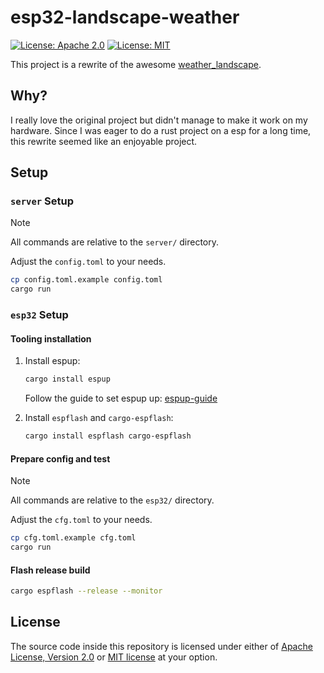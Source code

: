 
# esp32-landscape-weather

[![License: Apache 2.0](https://img.shields.io/badge/License-Apache_2.0-blue.svg)](https://opensource.org/licenses/Apache-2.0)
[![License: MIT](https://img.shields.io/badge/License-MIT-yellow.svg)](https://opensource.org/licenses/MIT)

This project is a rewrite of the awesome [weather_landscape](https://github.com/lds133/weather_landscape/).

## Why?

I really love the original project but didn't manage to make it work on my
hardware. Since I was eager to do a rust project on a esp for a long time, this
rewrite seemed like an enjoyable project.

## Setup

### `server` Setup

> [!NOTE]
> All commands are relative to the `server/` directory.
>
> Adjust the `config.toml` to your needs.

```sh
cp config.toml.example config.toml
cargo run
```

### `esp32` Setup

#### Tooling installation

1. Install espup:

   ```sh
   cargo install espup
   ```

   Follow the guide to set espup up:
   [espup-guide](https://docs.esp-rs.org/book/installation/riscv-and-xtensa.html)

2. Install `espflash` and `cargo-espflash`:

   ```sh
   cargo install espflash cargo-espflash
   ```

#### Prepare config and test

> [!NOTE]
> All commands are relative to the `esp32/` directory.
>
> Adjust the `cfg.toml` to your needs.

```sh
cp cfg.toml.example cfg.toml
cargo run
```

#### Flash release build

```sh
cargo espflash --release --monitor
```

## License

The source code inside this repository is licensed under either of
[Apache License, Version 2.0](https://github.com/martinohmann/esp32-landscape-weather/blob/main/LICENSE-APACHE)
or [MIT license](https://github.com/martinohmann/esp32-landscape-weather/blob/main/LICENSE-MIT)
at your option.

